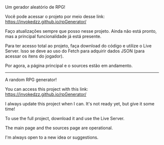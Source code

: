 Um gerador aleatório de RPG!

Você pode acessar o projeto por meio desse link: https://invokedzz.github.io/rpGenerator/

Faço atualizações sempre que posso nesse projeto. Ainda não está pronto, mas a principal funcionalidade já está presente.

Para ter acesso total ao projeto, faça download do código e utilize o Live Server. Isso se deve ao uso do Fetch para adquirir dados JSON (para acessar os itens do jogador).

Por agora, a página principal e o sources estão em andamento.

-------------------------------------------------------------------------------------------------------------------------------------------------------------------------------------------------------------------

A random RPG generator!

You can access this project with this link: https://invokedzz.github.io/rpGenerator/

I always update this project when I can. It's not ready yet, but give it some time!

To use the full project, download it and use the Live Server.

The main page and the sources page are operational.

I'm always open to a new idea or suggestions.
